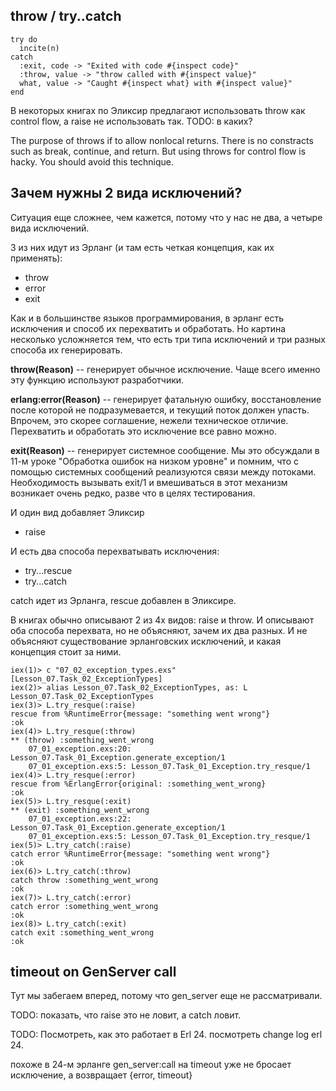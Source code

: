## throw / try..catch

```
try do
  incite(n)
catch
  :exit, code -> "Exited with code #{inspect code}"
  :throw, value -> "throw called with #{inspect value}"
  what, value -> "Caught #{inspect what} with #{inspect value}"
end
```

В некоторых книгах по Эликсир предлагают использовать throw как control flow, а raise не использовать так.
TODO: в каких?

The purpose of throws if to allow nonlocal returns.
There is no constracts such as break, continue, and return.
But using throws for control flow is hacky. You should avoid this technique.


## Зачем нужны 2 вида исключений?

Ситуация еще сложнее, чем кажется, потому что у нас не два, а четыре вида исключений.

3 из них идут из Эрланг (и там есть четкая концепция, как их применять):
- throw
- error
- exit

Как и в большинстве языков программирования, в эрланг есть исключения
и способ их перехватить и обработать. Но картина несколько усложняется
тем, что есть три типа исключений и три разных способа их генерировать.

**throw(Reason)** -- генерирует обычное исключение.
Чаще всего именно эту функцию используют разработчики.

**erlang:error(Reason)** -- генерирует фатальную ошибку,
восстановление после которой не подразумевается, и текущий поток
должен упасть.  Впрочем, это скорее соглашение, нежели техническое
отличие.  Перехватить и обработать это исключение все равно можно.

**exit(Reason)** -- генерирует системное сообщение. Мы это обсуждали в
11-м уроке "Обработка ошибок на низком уровне" и помним, что с помощью
системных сообщений реализуются связи между потоками.  Необходимость
вызывать exit/1 и вмешиваться в этот механизм возникает очень редко,
разве что в целях тестирования.


И один вид добавляет Эликсир
- raise

И есть два способа перехватывать исключения:
- try...rescue
- try...catch

catch идет из Эрланга, rescue добавлен в Эликсире.

В книгах обычно описывают 2 из 4х видов: raise и throw. И описывают оба способа перехвата, но не объясняют, зачем их два разных. И не объясняют существование эрланговских исключений, и какая концепция стоит за ними.

```
iex(1)> c "07_02_exception_types.exs"
[Lesson_07.Task_02_ExceptionTypes]
iex(2)> alias Lesson_07.Task_02_ExceptionTypes, as: L
Lesson_07.Task_02_ExceptionTypes
iex(3)> L.try_resque(:raise)
rescue from %RuntimeError{message: "something went wrong"}
:ok
iex(4)> L.try_resque(:throw)
** (throw) :something_went_wrong
    07_01_exception.exs:20: Lesson_07.Task_01_Exception.generate_exception/1
    07_01_exception.exs:5: Lesson_07.Task_01_Exception.try_resque/1
iex(4)> L.try_resque(:error)
rescue from %ErlangError{original: :something_went_wrong}
:ok
iex(5)> L.try_resque(:exit) 
** (exit) :something_went_wrong
    07_01_exception.exs:22: Lesson_07.Task_01_Exception.generate_exception/1
    07_01_exception.exs:5: Lesson_07.Task_01_Exception.try_resque/1
iex(5)> L.try_catch(:raise)
catch error %RuntimeError{message: "something went wrong"}
:ok
iex(6)> L.try_catch(:throw)
catch throw :something_went_wrong
:ok
iex(7)> L.try_catch(:error)
catch error :something_went_wrong
:ok
iex(8)> L.try_catch(:exit) 
catch exit :something_went_wrong
:ok
```


## timeout on GenServer call

Тут мы забегаем вперед, потому что gen_server еще не рассматривали.

TODO: показать, что raise это не ловит, а catch ловит.

TODO: Посмотреть, как это работает в Erl 24. 
посмотреть change log erl 24.

похоже в 24-м эрланге gen_server:call на timeout уже не бросает исключение, а возвращает {error, timeout}
